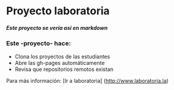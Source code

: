 # Proyecto laboratoria 

##### Este proyecto se vería así en **markdown**

### Este -proyecto- hace:

* Clona los proyectos de las estudiantes
* Abre las gh-pages automáticamente
* Revisa que repositorios remotos existan

Para más información: [Ir a laboratoria] (http://www.laboratoria.la)
